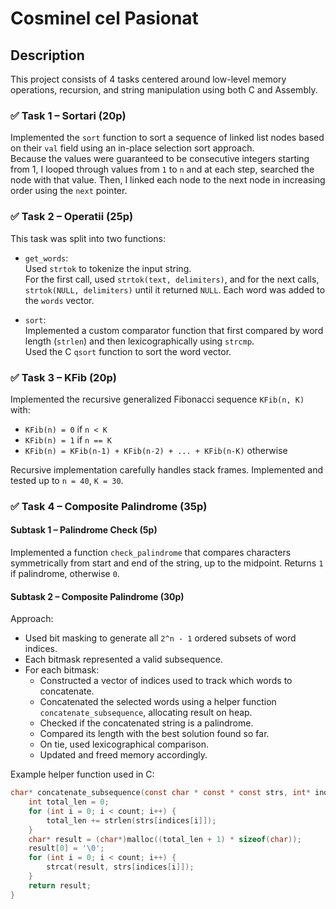 # Cosminel cel Pasionat

## Description

This project consists of 4 tasks centered around low-level memory operations, recursion, and string manipulation using both C and Assembly.

### ✅ Task 1 – Sortari (20p)

Implemented the `sort` function to sort a sequence of linked list nodes based on their `val` field using an in-place selection sort approach.  
Because the values were guaranteed to be consecutive integers starting from 1, I looped through values from `1` to `n` and at each step, searched the node with that value. Then, I linked each node to the next node in increasing order using the `next` pointer.  

### ✅ Task 2 – Operatii (25p)

This task was split into two functions:

- `get_words`:  
  Used `strtok` to tokenize the input string.  
  For the first call, used `strtok(text, delimiters)`, and for the next calls, `strtok(NULL, delimiters)` until it returned `NULL`. Each word was added to the `words` vector.

- `sort`:  
  Implemented a custom comparator function that first compared by word length (`strlen`) and then lexicographically using `strcmp`.  
  Used the C `qsort` function to sort the word vector.

### ✅ Task 3 – KFib (20p)

Implemented the recursive generalized Fibonacci sequence `KFib(n, K)` with:

- `KFib(n) = 0` if `n < K`
- `KFib(n) = 1` if `n == K`
- `KFib(n) = KFib(n-1) + KFib(n-2) + ... + KFib(n-K)` otherwise

Recursive implementation carefully handles stack frames. Implemented and tested up to `n = 40`, `K = 30`.

### ✅ Task 4 – Composite Palindrome (35p)

#### Subtask 1 – Palindrome Check (5p)
Implemented a function `check_palindrome` that compares characters symmetrically from start and end of the string, up to the midpoint. Returns `1` if palindrome, otherwise `0`.

#### Subtask 2 – Composite Palindrome (30p)

Approach:
- Used bit masking to generate all `2^n - 1` ordered subsets of word indices.
- Each bitmask represented a valid subsequence.
- For each bitmask:
  - Constructed a vector of indices used to track which words to concatenate.
  - Concatenated the selected words using a helper function `concatenate_subsequence`, allocating result on heap.
  - Checked if the concatenated string is a palindrome.
  - Compared its length with the best solution found so far.
  - On tie, used lexicographical comparison.
  - Updated and freed memory accordingly.

Example helper function used in C:

```c
char* concatenate_subsequence(const char * const * const strs, int* indices, int count) {
    int total_len = 0;
    for (int i = 0; i < count; i++) {
        total_len += strlen(strs[indices[i]]);
    }
    char* result = (char*)malloc((total_len + 1) * sizeof(char));
    result[0] = '\0';
    for (int i = 0; i < count; i++) {
        strcat(result, strs[indices[i]]);
    }
    return result;
}
```

